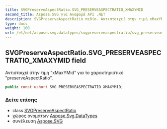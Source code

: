 ```yaml
---
title: SVGPreserveAspectRatio.SVG_PRESERVEASPECTRATIO_XMAXYMID
second_title: Aspose.SVG για Αναφορά API .NET
description: SVGPreserveAspectRatio πεδίο. Αντιστοιχεί στην τιμή xMaxYMid για το χαρακτηριστικό preserveAspectRatio.
type: docs
weight: 100
url: /el/net/aspose.svg.datatypes/svgpreserveaspectratio/svg_preserveaspectratio_xmaxymid/
---
```

## SVGPreserveAspectRatio.SVG_PRESERVEASPECTRATIO_XMAXYMID field

Αντιστοιχεί στην τιμή "xMaxYMid" για το χαρακτηριστικό "preserveAspectRatio".

```csharp
public const ushort SVG_PRESERVEASPECTRATIO_XMAXYMID;
```

### Δείτε επίσης

* class [SVGPreserveAspectRatio](../)
* χώρος ονομάτων [Aspose.Svg.DataTypes](../../svgpreserveaspectratio/)
* συνέλευση [Aspose.SVG](../../../)


